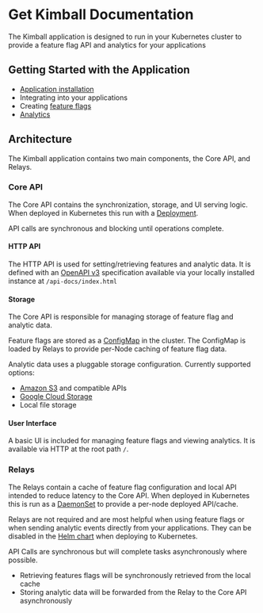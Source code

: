 # Get Kimball Documentation

The Kimball application is designed to run in your Kubernetes cluster to provide a feature flag API and analytics for your applications

## Getting Started with the Application

* [Application installation](/install.md)
* Integrating into your applications
* Creating [feature flags](/feature-flags.md)
* [Analytics](/analytics.md)

## Architecture

The Kimball application contains two main components, the Core API, and Relays.

### Core API

The Core API contains the synchronization, storage, and UI serving logic. When deployed in Kubernetes this run with a [Deployment](https://kubernetes.io/docs/concepts/workloads/controllers/deployment/).

API calls are synchronous and blocking until operations complete.

#### HTTP API

The HTTP API is used for setting/retrieving features and analytic data. It is defined with an [OpenAPI v3](https://swagger.io/) specification available via your locally installed instance at `/api-docs/index.html`

#### Storage

The Core API is responsible for managing storage of feature flag and analytic data.

Feature flags are stored as a [ConfigMap](https://kubernetes.io/docs/concepts/configuration/configmap/) in the cluster. The ConfigMap is loaded by Relays to provide per-Node caching of feature flag data.

Analytic data uses a pluggable storage configuration. Currently supported options:

* [Amazon S3](https://aws.amazon.com/s3/) and compatible APIs
* [Google Cloud Storage](https://cloud.google.com/storage/)
* Local file storage

#### User Interface

A basic UI is included for managing feature flags and viewing analytics. It is available via HTTP at the root path `/`.

### Relays

The Relays contain a cache of feature flag configuration and local API intended to reduce latency to the Core API.  When deployed in Kubernetes this is run as a [DaemonSet](https://kubernetes.io/docs/concepts/workloads/controllers/daemonset/) to provide a per-node deployed API/cache.

Relays are not required and are most helpful when using feature flags or when sending analytic events directly from your applications. They can be disabled in the [Helm chart](https://github.com/getkimball/charts/API) when deploying to Kubernetes.

API Calls are synchronous but will complete tasks asynchronously where possible.

* Retrieving features flags will be synchronously retrieved from the local cache
* Storing analytic data will be forwarded from the Relay to the Core API asynchronously
